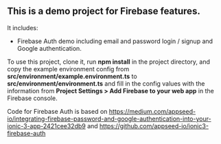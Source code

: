 ## This is a demo project for Firebase features.  
It includes:
 - Firebase Auth demo including email and password login / signup and Google authentication.
 
 To use this project, clone it, run **npm install** in the project directory, and copy the example environment config 
 from **src/environment/example.environment.ts** to **src/environment/environment.ts** and fill in the config values with the
 information from **Project Settings > Add Firebase to your web app** in the Firebase console.
 
 Code for Firebase Auth is based on https://medium.com/appseed-io/integrating-firebase-password-and-google-authentication-into-your-ionic-3-app-2421cee32db9
 and https://github.com/appseed-io/ionic3-firebase-auth
 
 
